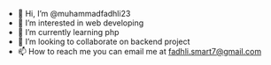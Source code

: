 - 👋 Hi, I’m @muhammadfadhli23
- 👀 I’m interested in web developing
- 🌱 I’m currently learning php
- 💞️ I’m looking to collaborate on backend project
- 📫 How to reach me you can email me at fadhli.smart7@gmail.com

<!---
muhammadfadhli23/muhammadfadhli23 is a ✨ special ✨ repository because its `README.md` (this file) appears on your GitHub profile.
You can click the Preview link to take a look at your changes.
--->
